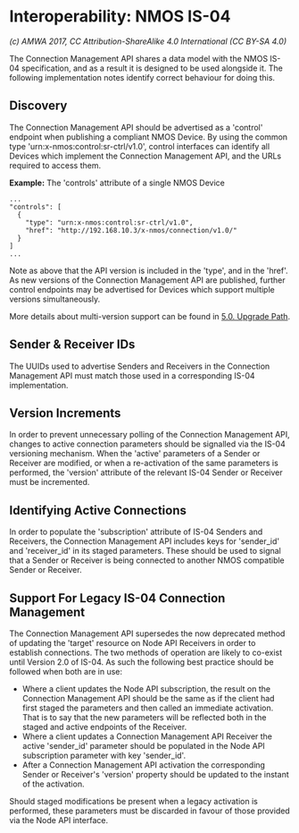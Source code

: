 # Interoperability: NMOS IS-04

_(c) AMWA 2017, CC Attribution-ShareAlike 4.0 International (CC BY-SA 4.0)_

The Connection Management API shares a data model with the NMOS IS-04 specification, and as a result it is designed to be used alongside it. The following implementation notes identify correct behaviour for doing this.

## Discovery

The Connection Management API should be advertised as a 'control' endpoint when publishing a compliant NMOS Device. By using the common type 'urn:x-nmos:control:sr-ctrl/v1.0', control interfaces can identify all Devices which implement the Connection Management API, and the URLs required to access them.

**Example:** The 'controls' attribute of a single NMOS Device
```
...
"controls": [
  {
    "type": "urn:x-nmos:control:sr-ctrl/v1.0",
    "href": "http://192.168.10.3/x-nmos/connection/v1.0/"
  }
]
...
```

Note as above that the API version is included in the 'type', and in the 'href'. As new versions of the Connection Management API are published, further control endpoints may be advertised for Devices which support multiple versions simultaneously.

More details about multi-version support can be found in [5.0. Upgrade Path](5.0.%20Upgrade%20Path.md).

## Sender & Receiver IDs

The UUIDs used to advertise Senders and Receivers in the Connection Management API must match those used in a corresponding IS-04 implementation.

## Version Increments

In order to prevent unnecessary polling of the Connection Management API, changes to active connection parameters should be signalled via the IS-04 versioning mechanism. When the 'active' parameters of a Sender or Receiver are modified, or when a re-activation of the same parameters is performed, the 'version' attribute of the relevant IS-04 Sender or Receiver must be incremented.

## Identifying Active Connections

In order to populate the 'subscription' attribute of IS-04 Senders and Receivers, the Connection Management API includes keys for 'sender_id' and 'receiver_id' in its staged parameters. These should be used to signal that a Sender or Receiver is being connected to another NMOS compatible Sender or Receiver.

## Support For Legacy IS-04 Connection Management

The Connection Management API supersedes the now deprecated method of updating the 'target' resource on Node API Receivers in order to establish connections. The two methods of operation are likely to co-exist until Version 2.0 of IS-04. As such the following best practice should be followed when both are in use:

* Where a client updates the Node API subscription, the result on the Connection Management API should be the same as if the client had first staged the parameters and then called an immediate activation. That is to say that the new parameters will be reflected both in the staged and active endpoints of the Receiver.
* Where a client updates a Connection Management API Receiver the active 'sender_id' parameter should be populated in the Node API subscription parameter with key 'sender_id'.
* After a Connection Management API activation the corresponding Sender or Receiver's 'version' property should be updated to the instant of the activation.

Should staged modifications be present when a legacy activation is performed, these parameters must be discarded in favour of those provided via the Node API interface.
